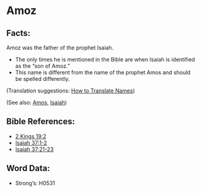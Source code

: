 # Amoz

## Facts:

Amoz was the father of the prophet Isaiah.

* The only times he is mentioned in the Bible are when Isaiah is identified as the “son of Amoz.”
* This name is different from the name of the prophet Amos and should be spelled differently.

(Translation suggestions: [How to Translate Names](rc://en/ta/man/translate/translate-names))

(See also: [Amos](../names/amos.md), [Isaiah](../names/isaiah.md))

## Bible References:

* [2 Kings 19:2](rc://en/tn/help/2ki/19/02)
* [Isaiah 37:1-2](rc://en/tn/help/isa/37/01)
* [Isaiah 37:21-23](rc://en/tn/help/isa/37/21)

## Word Data:

* Strong’s: H0531
